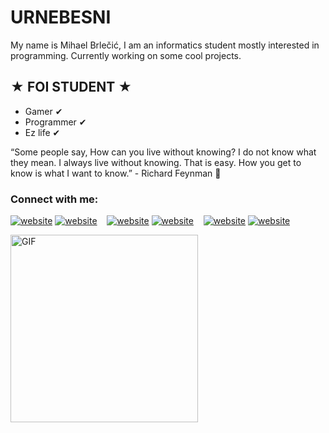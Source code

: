 # URNEBESNI 

My name is Mihael Brlečić, I am an informatics student mostly interested in programming. Currently working on some cool projects.

## ★ FOI STUDENT ★
- Gamer ✔
- Programmer ✔
- Ez life ✔

“Some people say, How can you live without knowing? I do not know what they mean. I always live without knowing. That is easy. How you get to know is what I want to know.” - Richard Feynman 🤷

### Connect with me:

[![website](https://user-images.githubusercontent.com/47198717/167015318-a9e71f9b-467f-4e60-84bf-2fe5f4c26132.svg)](https://twitter.com/urnebini#gh-light-mode-only)
[![website](https://user-images.githubusercontent.com/47198717/167015314-6be9ac00-83db-4290-b376-296f288db620.svg)](https://twitter.com/urnebini#gh-dark-mode-only)
&nbsp;&nbsp;
[![website](https://user-images.githubusercontent.com/47198717/167015145-873d434c-0d5e-4a47-ab43-f71f0aca4f6b.svg)](https://www.linkedin.com/in/mihael-brle%C4%8Di%C4%87-8547981b9#gh-light-mode-only)
[![website](https://user-images.githubusercontent.com/47198717/167015134-e193494b-1d4a-4b27-a639-9de8abe77314.svg)](https://www.linkedin.com/in/mihael-brle%C4%8Di%C4%87-8547981b9/#gh-dark-mode-only)
&nbsp;&nbsp;
[![website](https://user-images.githubusercontent.com/47198717/167015000-cc213795-258a-474c-967f-467fbb6562bc.svg)](https://www.instagram.com/mihael_brlecic#gh-light-mode-only)
[![website](https://user-images.githubusercontent.com/47198717/167014973-61755cac-0bae-48f0-890e-665ebd9a3615.svg)](https://www.instagram.com/mihael_brlecic#gh-dark-mode-only)

<img align="center" alt="GIF" src="https://user-images.githubusercontent.com/47198717/167301263-24a58c0c-27aa-4607-b196-b3c35dc9140e.gif" width="300" height="300" />



